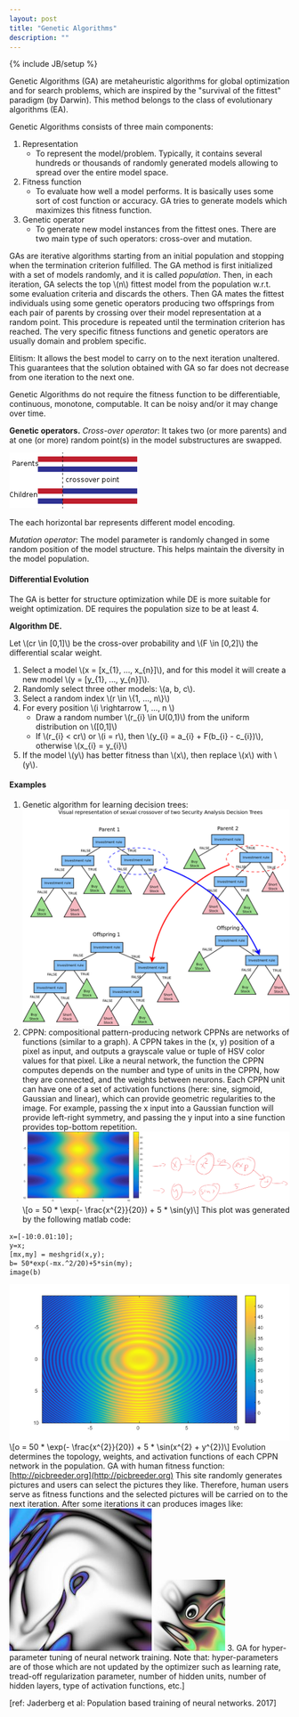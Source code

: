 ```yaml
---
layout: post
title: "Genetic Algorithms"
description: ""
---
```

{% include JB/setup %}

Genetic Algorithms (GA) are metaheuristic algorithms for global optimization and for search problems, which are inspired by the "survival of the fittest" paradigm (by Darwin). This method belongs to the class of evolutionary algorithms (EA).

Genetic Algorithms consists of three main components:
1. Representation
    * To represent the model/problem. Typically, it contains several hundreds or thousands of randomly generated models allowing to spread over the entire model space. 
2. Fitness function
    * To evaluate how well a model performs. It is basically uses some sort of cost function or accuracy. GA tries to generate models which maximizes this fitness function.
3. Genetic operator
    * To generate new model instances from the fittest ones. There are two main type of such operators: cross-over and mutation.
		

GAs are iterative algorithms starting from an initial population and stopping when the termination criterion fulfilled. The GA method is first initialized with a set of models randomly, and it is called *population*. Then, in each iteration, GA selects the top \\(n\\) fittest model from the population w.r.t. some evaluation criteria and discards the others. Then GA mates the fittest individuals using some genetic operators producing two offsprings from each pair of parents by crossing over their model representation at a random point. This procedure is repeated until the termination criterion has reached. The very specific fitness functions and genetic operators are usually domain and problem specific.

Elitism: It allows the best model to carry on to the next iteration unaltered. This guarantees that the solution obtained with GA so far does not decrease from one iteration to the next one.

Genetic Algorithms do not require the fitness function to be differentiable, continuous, monotone, computable. It can be noisy and/or it may change over time. 

**Genetic operators.**
*Cross-over operator*: It takes two (or more parents) and at one (or more) random point(s) in the model substructures are swapped.

![genetics_alg1](./images/genetics_alg1.png)

The each horizontal bar represents different model encoding.

*Mutation operator*: The model parameter is randomly changed in some random position of the model structure. This helps maintain the diversity in the model population.

#### Differential Evolution

The GA is better for structure optimization while DE is more suitable for weight optimization. DE requires the population size to be at least 4.


**Algorithm DE.**

Let \\(cr \in [0,1]\\) be the cross-over probability and \\(F \in [0,2]\\) the differential scalar weight.

1. Select a model \\(x = [x_{1}, ..., x_{n}]\\), and for this model it will create a new model \\(y = [y_{1}, ..., y_{n}]\\).
2. Randomly select three other models: \\(a, b, c\\).
3. Select a random index \\(r \in \\{1, ..., n\\}\\)
4. For every position \\(i \rightarrow 1, ..., n \\)
    * Draw a random number \\(r_{i} \in U(0,1)\\) from the uniform distribution on \\([0,1]\\)
	* If \\(r_{i} < cr\\) or \\(i = r\\), then \\(y_{i} = a_{i} + F(b_{i} - c_{i})\\), otherwise \\(x_{i} = y_{i}\\)
5. If the model \\(y\\) has better fitness than \\(x\\), then replace \\(x\\) with \\(y\\).


#### Examples

1. Genetic algorithm for learning decision trees:
![genetics_alg2](./images/genetics_alg2.png)
2. CPPN: compositional pattern-producing network
CPPNs are networks of functions (similar to a graph). A CPPN takes in the (x, y) position of a pixel as input, and outputs a grayscale value or tuple of HSV color values for that pixel. Like a neural network, the function the CPPN computes depends on the number and type of units in the CPPN, how they are connected, and the weights between neurons. Each CPPN unit can have one of a set of activation functions (here: sine, sigmoid, Gaussian and linear), which can provide geometric regularities to the image. For example, passing the x input into a Gaussian function will provide left-right symmetry, and passing the y input into a sine function provides top-bottom repetition.
![genetics_alg3](./images/genetics_alg3.png)
\\[o = 50 * \exp(- \frac{x^{2}}{20}) + 5 * \sin(y)\\]
This plot was generated by the following matlab code:
```
x=[-10:0.01:10];
y=x;
[mx,my] = meshgrid(x,y);
b= 50*exp(-mx.^2/20)+5*sin(my);
image(b)
```
![genetics_alg4](./images/genetics_alg4.png)
\\[o = 50 * \exp(- \frac{x^{2}}{20}) + 5 * \sin(x^{2} + y^{2})\\]
Evolution determines the topology, weights, and activation functions of each CPPN network in the population. 
GA with human fitness function: [http://picbreeder.org](http://picbreeder.org)
This site randomly generates pictures and users can select the pictures they like. Therefore, human users serve as fitness functions and the selected pictures will be carried on to the next iteration. 
After some iterations it can produces images like:
![genetics_alg5](./images/genetics_alg5.jpg)
![genetics_alg6](./images/genetics_alg6.jpg)
3. GA for hyper-parameter tuning of neural network training.
Note that: hyper-parameters are of those which are not updated by the optimizer such as learning rate, tread-off regularization parameter, number of hidden units, number of hidden layers, type of activation functions, etc.]

[ref: Jaderberg et al: Population based training of neural networks. 2017]